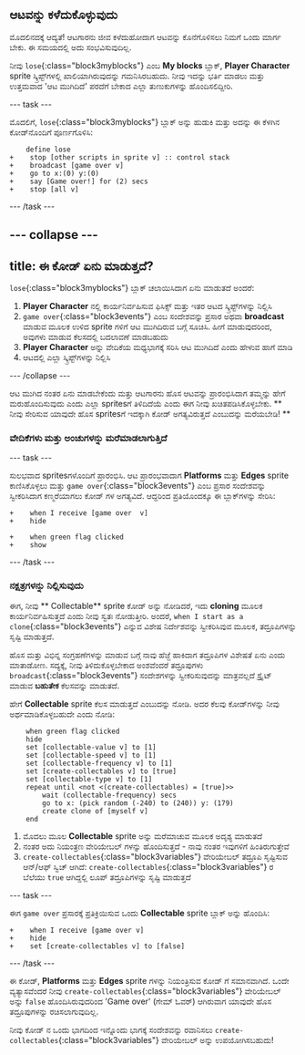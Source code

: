 ## ಆಟವನ್ನು ಕಳೆದುಕೊಳ್ಳುವುದು

ಮೊದಲಿನದಕ್ಕೆ ಆದ್ಯತೆ! ಆಟಗಾರನು ಜೀವ ಕಳೆದುಹೋದಾಗ ಆಟವನ್ನು ಕೊನೆಗೊಳಿಸಲು ನಿಮಗೆ ಒಂದು ಮಾರ್ಗ ಬೇಕು. ಈ ಸಮಯದಲ್ಲಿ ಅದು ಸಂಭವಿಸುವುದಿಲ್ಲ.

ನೀವು `lose`{:class="block3myblocks"} ಎಂಬ **My blocks** ಬ್ಲಾಕ್, **Player Character** sprite ಸ್ಕ್ರಿಪ್ಟ್‌ಗಳಲ್ಲಿ ಖಾಲಿಯಾಗಿರುವುದನ್ನು ಗಮನಿಸಿರಬಹುದು. ನೀವು ಇದನ್ನು ಭರ್ತಿ ಮಾಡಲು ಮತ್ತು ಉತ್ತಮವಾದ 'ಆಟ ಮುಗಿದಿದೆ' ಪರದೆಗೆ ಬೇಕಾದ ಎಲ್ಲಾ ತುಣುಕುಗಳನ್ನು ಹೊಂದಿಸಲಿದ್ದೀರಿ.

\--- task \---

ಮೊದಲಿಗೆ, `lose`{:class="block3myblocks"} ಬ್ಲಾಕ್ ಅನ್ನು ಹುಡುಕಿ ಮತ್ತು ಅದನ್ನು ಈ ಕೆಳಗಿನ ಕೋಡ್‌ನೊಂದಿಗೆ ಪೂರ್ಣಗೊಳಿಸಿ:

```blocks3
    define lose
+    stop [other scripts in sprite v] :: control stack
+    broadcast [game over v]
+    go to x:(0) y:(0)
+    say [Game over!] for (2) secs
+    stop [all v]
```

\--- /task \---

## \--- collapse \---

## title: ಈ ಕೋಡ್ ಏನು ಮಾಡುತ್ತದೆ?

`lose`{:class="block3myblocks"} ಬ್ಲಾಕ್ ಚಲಾಯಿಸಿದಾಗ ಏನು ಮಾಡುತದೆ ಅಂದರೆ:

1. **Player Character** ನಲ್ಲಿ ಕಾರ್ಯನಿರ್ವಹಿಸುವ ಫಿಸಿಕ್ಸ್ ಮತ್ತು ಇತರ ಆಟದ ಸ್ಕ್ರಿಪ್ಟ್‌ಗಳನ್ನು ನಿಲ್ಲಿಸಿ
2. `game over`{:class="block3events"} ಎಂಬ ಸಂದೇಶವನ್ನು ಪ್ರಸಾರ ಅಥವಾ **broadcast** ಮಾಡುವ ಮೂಲಕ ಉಳಿದ sprite ಗಳಿಗೆ ಆಟ ಮುಗಿದಿರುವ ಬಗ್ಗೆ ಸೂಚಿಸಿ. ಹೀಗೆ ಮಾಡುವುದರಿಂದ, ಅವುಗಳು ಮಾಡುವ ಕೆಲಸದಲ್ಲಿ ಬದಲಾವಣೆ ಮಾಡಬಹುದು
3. **Player Character** ಅನ್ನು ವೇದಿಕೆಯ ಮಧ್ಯಭಾಗಕ್ಕೆ ಸರಿಸಿ ಆಟ ಮುಗಿದಿದೆ ಎಂದು ಹೇಳುವ ಹಾಗೆ ಮಾಡಿ
4. ಆಟದಲ್ಲಿ ಎಲ್ಲಾ ಸ್ಕ್ರಿಪ್ಟ್‌ಗಳನ್ನು ನಿಲ್ಲಿಸಿ

\--- /collapse \---

ಆಟ ಮುಗಿದ ನಂತರ ಏನು ಮಾಡಬೇಕೆಂದು ಮತ್ತು ಆಟಗಾರನು ಹೊಸ ಆಟವನ್ನು ಪ್ರಾರಂಭಿಸಿದಾಗ ತಮ್ಮನ್ನು ಹೇಗೆ ಮರುಹೊಂದಿಸುವುದು ಎಂದು ಎಲ್ಲಾ spritesಗೆ ತಿಳಿದಿದೆಯೆ ಎಂದು ಈಗ ನೀವು ಖಚಿತಪಡಿಸಿಕೊಳ್ಳಬೇಕು. ** ನೀವು ಸೇರಿಸುವ ಯಾವುದೇ ಹೊಸ spritesಗೆ ಇದಕ್ಕಾಗಿ ಕೋಡ್ ಅಗತ್ಯವಿರುತ್ತದೆ ಎಂಬುದನ್ನು ಮರೆಯಬೇಡಿ! **

### ವೇದಿಕೆಗಳು ಮತ್ತು ಅಂಚುಗಳನ್ನು ಮರೆಮಾಡಲಾಗುತ್ತಿದೆ

\--- task \---

ಸುಲಭವಾದ sprites‌ಗಳೊಂದಿಗೆ ಪ್ರಾರಂಭಿಸಿ. ಆಟ ಪ್ರಾರಂಭವಾದಾಗ **Platforms** ಮತ್ತು **Edges** sprite ಕಾಣಿಸಿಕೊಳ್ಳಲು ಮತ್ತು `game over`{:class="block3events"} ಎಂಬ ಪ್ರಸಾರ ಸಂದೇಶವನ್ನು ಸ್ವೀಕರಿಸಿದಾಗ ಕಣ್ಮರೆಯಾಗಲು ಕೋಡ್ ಗಳ ಅಗತ್ಯವಿದೆ. ಆದ್ದರಿಂದ ಪ್ರತಿಯೊಂದಕ್ಕೂ ಈ ಬ್ಲಾಕ್‌ಗಳನ್ನು ಸೇರಿಸಿ:

```blocks3
+    when I receive [game over  v]
+    hide
```

```blocks3
+    when green flag clicked
+    show
```

\--- /task \---

### ನಕ್ಷತ್ರಗಳನ್ನು ನಿಲ್ಲಿಸುವುದು

ಈಗ, ನೀವು ** Collectable** sprite ಕೋಡ್ ಅನ್ನು ನೋಡಿದರೆ, ಇದು **cloning** ಮೂಲಕ ಕಾರ್ಯನಿರ್ವಹಿಸುತ್ತದೆ ಎಂದು ನೀವು ಸ್ವತಃ ನೋಡುತ್ತೀರಿ. ಅಂದರೆ, `when I start as a clone`{:class="block3events"} ಎನ್ನುವ ವಿಶೇಷ ನಿರ್ದೇಶವನ್ನು ಸ್ವೀಕರಿಸಿವುವ ಮೂಲಕ, ತದ್ರೂಪಿಗಳನ್ನು ಸೃಷ್ಟಿ ಮಾಡುತ್ತದೆ.

ಹೊಸ ಮತ್ತು ವಿಭಿನ್ನ ಸಂಗ್ರಹಣೆಗಳನ್ನು ಮಾಡುವ ಬಗ್ಗೆ ನಾವು ಹೆಜ್ಜೆ ಹಾಕಿದಾಗ ತದ್ರೂಪಿಗಳ ವಿಶೇಷತೆ ಏನು ಎಂದು ಮಾತಾಡೋಣ. ಸದ್ಯಕ್ಕೆ, ನೀವು ತಿಳಿದುಕೊಳ್ಳಬೇಕಾದ ಅಂಶವೆಂದರೆ ತದ್ರೂಪುಗಳು `broadcast`{:class="block3events"} ಸಂದೇಶಗಳನ್ನು ಸ್ವೀಕರಿಸುವುದನ್ನು ಮಾತ್ರವಲ್ಲದೆ ಸ್ಪ್ರೈಟ್ ಮಾಡುವ **ಬಹುತೇಕ** ಕೆಲಸವನ್ನು ಮಾಡುತದೆ.

ಹೇಗೆ **Collectable** sprite ಕೆಲಸ ಮಾಡುತ್ತದೆ ಎಂಬುದನ್ನು ನೋಡಿ. ಅದರ ಕೆಲವು ಕೋಡ್‌ಗಳನ್ನು ನೀವು ಅರ್ಥಮಾಡಿಕೊಳ್ಳಬಹುದೇ ಎಂದು ನೋಡಿ:

```blocks3
    when green flag clicked
    hide
    set [collectable-value v] to [1]
    set [collectable-speed v] to [1]
    set [collectable-frequency v] to [1]
    set [create-collectables v] to [true]
    set [collectable-type v] to [1]
    repeat until <not <(create-collectables) = [true]>>
        wait (collectable-frequency) secs
        go to x: (pick random (-240) to (240)) y: (179)
        create clone of [myself v]
    end
```

1. ಮೊದಲು ಮೂಲ **Collectable** sprite ಅನ್ನು ಮರೆಮಾಚುವ ಮೂಲಕ ಅದೃಶ್ಯ ಮಾಡುತದೆ
2. ನಂತರ ಅದು ನಿಯಂತ್ರಣ ವೇರಿಯೇಬಲ್ ಗಳನ್ನು ಹೊಂದಿಸುತ್ತದೆ - ನಾವು ನಂತರ ಇವುಗಳಿಗೆ ಹಿಂತಿರುಗುತ್ತೇವೆ
3. `create-collectables`{:class="block3variables"} ವೇರಿಯೇಬಲ್ ತದ್ರೂಪಿ ಸೃಷ್ಟಿಸುವ ಆನ್/ಆಫ್ ಸ್ವಿಚ್ ಆಗಿದೆ: `create-collectables`{:class="block3variables"} ರ ಬೆಲೆಯು `true` ಆಗಿದ್ದಲ್ಲಿ ಲೂಪ್ ತದ್ರೂಪಿಗಳನ್ನು ಸೃಷ್ಟಿ ಮಾಡುತ್ತದೆ

\--- task \---

ಈಗ `game over` ಪ್ರಸಾರಕ್ಕೆ ಪ್ರತಿಕ್ರಿಯಿಸುವ ಒಂದು **Collectable** sprite ಬ್ಲಾಕ್ ಅನ್ನು ಹೊಂದಿಸಿ:

```blocks3
+    when I receive [game over v]
+    hide
+    set [create-collectables v] to [false]
```

\--- /task \---

ಈ ಕೋಡ್, **Platforms** ಮತ್ತು **Edges** sprite ಗಳನ್ನು ನಿಯಂತ್ರಿಸುವ ಕೋಡ್ ಗೆ ಸಮಾನವಾಗಿದೆ. ಒಂದೇ ವ್ಯತ್ಯಾಸವೆಂದರೆ ನೀವು `create-collectables`{:class="block3variables"} ವೇರಿಯೇಬಲ್ ಅನ್ನು `false` ಹೊಂದಿಸಿರುವುದರಿಂದ 'Game over' (ಗೇಮ್ ಓವರ್) ಆಗಿರುವಾಗ ಯಾವುದೇ ಹೊಸ ತದ್ರೂಪುಗಳನ್ನು ರಚಿಸಲಾಗುವುದಿಲ್ಲ.

ನೀವು ಕೋಡ್ ನ ಒಂದು ಭಾಗದಿಂದ ಇನ್ನೊಂದು ಭಾಗಕ್ಕೆ ಸಂದೇಶವನ್ನು ರವಾನಿಸಲು `create-collectables`{:class="block3variables"} ವೇರಿಯೇಬಲ್ ಅನ್ನು ಉಪಯೋಗಿಸಬಹುದು!